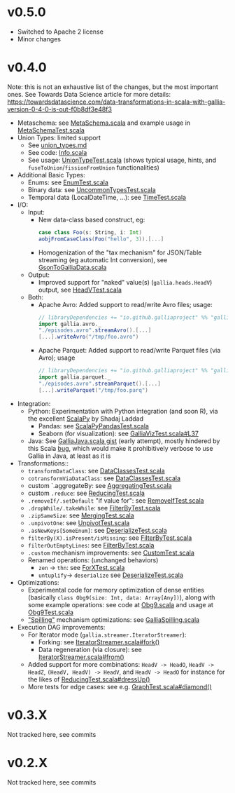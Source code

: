 # v0.5.0

- Switched to Apache 2 license
- Minor changes


# v0.4.0

Note: this is not an exhaustive list of the changes, but the most important ones.
See Towards Data Science article for more details: https://towardsdatascience.com/data-transformations-in-scala-with-gallia-version-0-4-0-is-out-f0b8df3e48f3

- <a name="221013105445"></a> Metaschema: see [MetaSchema.scala](https://github.com/galliaproject/gallia-core/blob/v0.4.0/src/main/scala/gallia/MetaSchema.scala) and example usage in [MetaSchemaTest.scala](https://github.com/galliaproject/gallia-testing/blob/v0.4.0/src/main/scala/galliatest/suites/MetaSchemaTest.scala)
- <a name="221013103753"></a> Union Types: limited support
	- See [union_types.md](https://github.com/galliaproject/gallia-docs/blob/v0.4.0/union_types.md)
	- See code: [Info.scala](https://github.com/galliaproject/gallia-core/blob/v0.4.0/src/main/scala/gallia/meta/Info.scala#L8-L10)
	- See usage: [UnionTypeTest.scala](https://github.com/galliaproject/gallia-testing/blob/v0.4.0/src/main/scala/galliatest/suites/UnionTypeTest.scala) (shows typical usage, hints, and `fuseToUnion`/`fissionFromUnion` functionalities)
- Additional Basic Types:
	- Enums: see [EnumTest.scala](https://github.com/galliaproject/gallia-testing/blob/v0.4.0/src/main/scala/galliatest/suites/EnumTest.scala)
	- Binary data: see [UncommonTypesTest.scala](https://github.com/galliaproject/gallia-testing/blob/v0.4.0/src/main/scala/galliatest/suites/single/UncommonTypesTest.scala)
	- Temporal data (LocalDateTime, ...): see [TimeTest.scala](https://github.com/galliaproject/gallia-testing/blob/v0.4.0/src/main/scala/galliatest/suites/TimeTest.scala)
- I/O:
	- Input:
		- New data-class based construct, eg:
			```scala
			case class Foo(s: String, i: Int)
			aobjFromCaseClass(Foo("hello", 3)).[...]
			```
		- Homogenization of the "tax mechanism" for JSON/Table streaming (eg automatic Int conversion), see [GsonToGalliaData.scala](https://github.com/galliaproject/gallia-core/blob/v0.4.0/src/main/scala/gallia/data/json/GsonToGalliaData.scala)
	- Output:
		- Improved support for "naked" value(s) (`gallia.heads.HeadV`) output, see [HeadVTest.scala](https://github.com/galliaproject/gallia-testing/blob/v0.4.0/src/main/scala/galliatest/suites/single/HeadVTest.scala)
	- Both:
		- <a name="221014125247"></a>Apache Avro: Added support to read/write Avro files; usage:
			```scala
			// libraryDependencies += "io.github.galliaproject" %% "gallia-avro" % "0.4.0"
			import gallia.avro._
			"./episodes.avro".streamAvro().[...]
			[...].writeAvro("/tmp/foo.avro")
			```
		- <a name="221014125248"></a> Apache Parquet: Added support to read/write Parquet files (via Avro); usage
			```scala
			// libraryDependencies += "io.github.galliaproject" %% "gallia-parquet" % "0.4.0"
			import gallia.parquet._
			"./episodes.avro".streamParquet().[...]
			[...].writeParquet("/tmp/foo.parq")
			```
- Integration:
	- <a name="221013104950"></a> Python: Experimentation with Python integration (and soon R), via the excellent [ScalaPy](https://scalapy.dev/) by Shadaj Laddad
		- Pandas: see [ScalaPyPandasTest.scala](https://github.com/galliaproject/gallia-python-integration/blob/v0.4.0/gallia-pandas/src/main/scala/gallia/pandas/ScalaPyPandasTest.scala)
		- Seaborn (for visualization): see [GalliaVizTest.scala#L37](https://github.com/galliaproject/gallia-python-integration/blob/master/gallia-python-viz/src/main/scala/gallia/pyviz/GalliaVizTest.scala#L37)
	- Java: See [GalliaJava.scala gist](https://gist.github.com/anthony-cros/9570ea90bb8430232ece3249eccac11a) (early attempt), mostly hindered by this Scala [bug](https://users.scala-lang.org/t/issue-with-calling-scala-code-from-java/8321/8), which would make it prohibitively verbose to use Gallia in Java, at least as it is
- Transformations::
	- `transformDataClass`: see [DataClassesTest.scala](https://github.com/galliaproject/gallia-testing/blob/v0.4.0/src/main/scala/galliatest/suites/single/DataClassesTest.scala#L13)
	- `cotransformViaDataClass`: see [DataClassesTest.scala](https://github.com/galliaproject/gallia-testing/blob/v0.4.0/src/main/scala/galliatest/suites/single/DataClassesTest.scala#L42)
	- custom `.aggregateBy: see [AggregatingTest.scala](https://github.com/galliaproject/gallia-testing/blob/v0.4.0/src/main/scala/galliatest/suites/multiple/AggregatingTest.scala#L17-L62)
	- custom `.reduce`: see [ReducingTest.scala](https://github.com/galliaproject/gallia-testing/blob/v0.4.0/src/main/scala/galliatest/suites/multiple/ReducingTest.scala#L69-L104)
	- `.removeIf/.setDefault` "if value for": see [RemoveIfTest.scala](https://github.com/galliaproject/gallia-testing/blob/v0.4.0/src/main/scala/galliatest/suites/single/RemoveIfTest.scala#L181)
	- `.dropWhile/.takeWhile`: see [FilterByTest.scala](https://github.com/galliaproject/gallia-testing/blob/v0.4.0/src/main/scala/galliatest/suites/multiple/FilterByTest.scala#L19)
	- `.zipSameSize`: see [MergingTest.scala](https://github.com/galliaproject/gallia-testing/blob/v0.4.0/src/main/scala/galliatest/suites/multiple/MergingTest.scala#L92)
	- `.unpivotOne`: see [UnpivotTest.scala](https://github.com/galliaproject/gallia-testing/blob/v0.4.0/src/main/scala/galliatest/suites/single/UnpivotTest.scala#L25)
	- `.asNewKeys[SomeEnum]`: see [DeserializeTest.scala](https://github.com/galliaproject/gallia-testing/blob/v0.4.0/src/main/scala/galliatest/suites/single/DeserializeTest.scala#L25)
	- `filterBy(X).isPresent/isMissing`: see [FilterByTest.scala](https://github.com/galliaproject/gallia-testing/blob/v0.4.0/src/main/scala/galliatest/suites/multiple/FilterByTest.scala#L55)
	- `filterOutEmptyLines`: see [FilterByTest.scala](https://github.com/galliaproject/gallia-testing/blob/v0.4.0/src/main/scala/galliatest/suites/multiple/FilterByTest.scala#L84)
	- `.custom` mechanism improvements: see [CustomTest.scala](https://github.com/galliaproject/gallia-testing/blob/v0.4.0/src/main/scala/galliatest/suites/CustomTest.scala#L19)
	- Renamed operations: (unchanged behaviors)
		- `zen` -> `thn`: see [ForXTest.scala](https://github.com/galliaproject/gallia-testing/blob/v0.4.0/src/main/scala/galliatest/suites/single/ForXTest.scala#L17)
		- `untuplify`-> `deserialize` see [DeserializeTest.scala](https://github.com/galliaproject/gallia-testing/blob/v0.4.0/src/main/scala/galliatest/suites/single/DeserializeTest.scala)
- Optimizations:
	- <a name="221013151606"></a>Experimental code for memory optimization of dense entities (basically `class Obg9(size: Int, data: Array[Any])`), along with some example operations: see code at [Obg9.scala](https://github.com/galliaproject/gallia-core/blob/v0.4.0/src/main/scala/gallia/obg9/Obg9.scala) and usage at [Obg9Test.scala](https://github.com/galliaproject/gallia-testing/blob/v0.4.0/src/main/scala/galliatest/suites/Obg9Test.scala)
	- ["Spilling"](https://github.com/galliaproject/gallia-core/blob/v0.4.0/README.md#spilling) mechanism optimizations: see [GalliaSpilling.scala](https://github.com/galliaproject/gallia-core/blob/v0.4.0/src/main/scala/gallia/atoms/utils/GalliaSpilling.scala)
- Execution DAG improvements:
	- For Iterator mode (`gallia.streamer.IteratorStreamer`):
		- Forking: see [IteratorStreamer.scala#fork()](https://github.com/galliaproject/gallia-core/blob/v0.4.0/src/main/scala/gallia/streamer/IteratorStreamer.scala#L26)
		- Data regeneration (via closure): see [IteratorStreamer.scala#from()](https://github.com/galliaproject/gallia-core/blob/v0.4.0/src/main/scala/gallia/streamer/IteratorStreamer.scala#L14)
	- Added support for more combinations: `HeadV -> HeadO`, `HeadV -> HeadZ`, `(HeadV, HeadV) -> HeadV`, and `HeadV -> HeadO` for instance for the likes of [ReducingTest.scala#dressUp()](https://github.com/galliaproject/gallia-testing/blob/v0.4.0/src/main/scala/galliatest/suites/multiple/ReducingTest.scala#L93)
	- More tests for edge cases: see e.g. [GraphTest.scala#diamond()](https://github.com/galliaproject/gallia-testing/blob/v0.4.0/src/main/scala/galliatest/suites/GraphTest.scala#L58)


# v0.3.X

Not tracked here, see commits


# v0.2.X

Not tracked here, see commits
<br/>
<br/>
<br/>
<br/>
<br/>
<br/>
<br/>
<br/>
<br/>
<br/>
<br/>
<br/>
<br/>
<br/>
<br/>
<br/>
<br/>
<br/>
<br/>
<br/>
<br/>
<br/>
<br/>
<br/>
<br/>
<br/>
<br/>
<br/>
<br/>
<br/>
<br/>
<br/>
<br/>
<br/>
<br/>
<br/>
<br/>
<br/>
<br/>
<br/>
<br/>
<br/>
<br/>
<br/>
<br/>
<br/>
<br/>
<br/>
